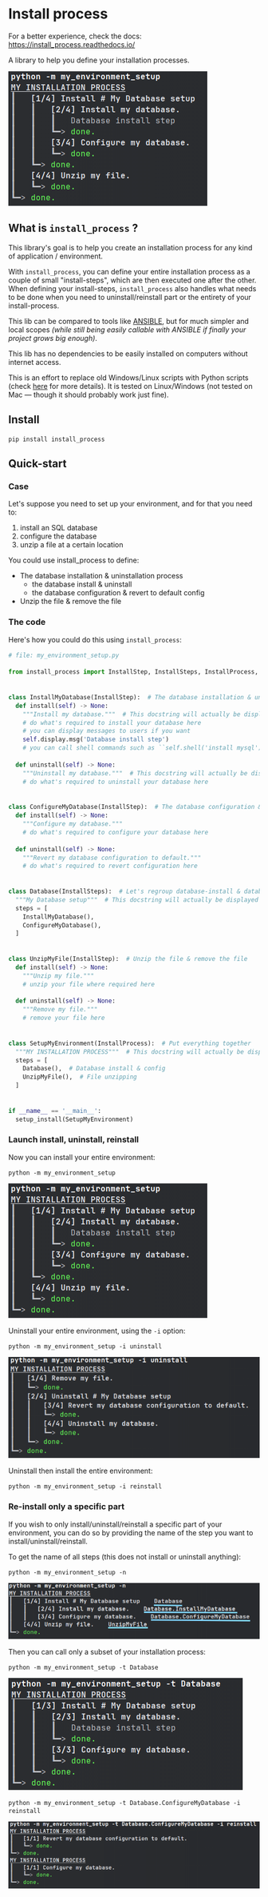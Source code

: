 # Install process

For a better experience, check the docs: https://install_process.readthedocs.io/

A library to help you define your installation processes.

![quickstart_full_install.png](docs/source/quickstart/quickstart_full_install.png)

## What is ``install_process`` ?

This library's goal is to help you create an installation process for any kind of application / environment.  

With ``install_process``, you can define your entire installation process as a couple of small "install-steps",
which are then executed one after the other.  
When defining your install-steps, ``install_process`` also handles what needs to be done when you need to 
uninstall/reinstall part or the entirety of your install-process.

This lib can be compared to tools like [ANSIBLE](https://www.ansible.com/), but for much simpler and local scopes
*(while still being easily callable with ANSIBLE if finally your project grows big enough)*.

This lib has no dependencies to be easily installed on computers without internet access.

This is an effort to replace old Windows/Linux scripts with Python scripts
(check [here](https://github.com/ninjaaron/replacing-bash-scripting-with-python) for more details).
It is tested on Linux/Windows (not tested on Mac — though it should probably work just fine).

## Install

```shell
pip install install_process
```

## Quick-start

### Case

Let's suppose you need to set up your environment, and for that you need to:
1. install an SQL database
2. configure the database
3. unzip a file at a certain location

You could use install_process to define:
- The database installation & uninstallation process
  - the database install & uninstall
  - the database configuration & revert to default config
- Unzip the file & remove the file

### The code

Here's how you could do this using ``install_process``:

```python
# file: my_environment_setup.py

from install_process import InstallStep, InstallSteps, InstallProcess, setup_install


class InstallMyDatabase(InstallStep):  # The database installation & uninstallation process
  def install(self) -> None:
    """Install my database."""  # This docstring will actually be displayed during the installation process
    # do what's required to install your database here
    # you can display messages to users if you want
    self.display.msg('Database install step')
    # you can call shell commands such as ``self.shell('install mysql')``

  def uninstall(self) -> None:
    """Uninstall my database."""  # This docstring will actually be displayed during the uninstallation process
    # do what's required to uninstall your database here


class ConfigureMyDatabase(InstallStep):  # The database configuration & revert to default process
  def install(self) -> None:
    """Configure my database."""
    # do what's required to configure your database here

  def uninstall(self) -> None:
    """Revert my database configuration to default."""
    # do what's required to revert configuration here


class Database(InstallSteps):  # Let's regroup database-install & database-config under a same step (optional)
  """My Database setup"""  # This docstring will actually be displayed
  steps = [
    InstallMyDatabase(),
    ConfigureMyDatabase(),
  ]


class UnzipMyFile(InstallStep):  # Unzip the file & remove the file
  def install(self) -> None:
    """Unzip my file."""
    # unzip your file where required here

  def uninstall(self) -> None:
    """Remove my file."""
    # remove your file here


class SetupMyEnvironment(InstallProcess):  # Put everything together
  """MY INSTALLATION PROCESS"""  # This docstring will actually be displayed
  steps = [
    Database(),  # Database install & config
    UnzipMyFile(),  # File unzipping
  ]


if __name__ == '__main__':
  setup_install(SetupMyEnvironment)
```

### Launch install, uninstall, reinstall

Now you can install your entire environment:
```commandline
python -m my_environment_setup
```
![quickstart_full_install.png](docs/source/quickstart/quickstart_full_install.png)

Uninstall your entire environment, using the `-i` option:
```commandline
python -m my_environment_setup -i uninstall
```
![quickstart_full_install.png](docs/source/quickstart/quickstart_full_uninstall.png)

Uninstall then install the entire environment:
```commandline
python -m my_environment_setup -i reinstall
```

### Re-install only a specific part

If you wish to only install/uninstall/reinstall a specific part of your environment, you can do so by providing
the name of the step you want to install/uninstall/reinstall.

To get the name of all steps (this does not install or uninstall anything):
```commandline
python -m my_environment_setup -n
```
![quickstart_step_names.png](docs/source/quickstart/quickstart_step_names.png)

Then you can call only a subset of your installation process:
```commandline
python -m my_environment_setup -t Database
```
![quickstart_step_names.png](docs/source/quickstart/quickstart_specific_install.png)

```commandline
python -m my_environment_setup -t Database.ConfigureMyDatabase -i reinstall
```
![quickstart_step_names.png](docs/source/quickstart/quickstart_specific_reinstall.png)
